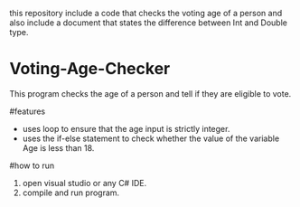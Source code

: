 this repository include a code that checks the voting age of a person and also include a document that states the difference between Int and Double type.
# Voting-Age-Checker
This program checks the age of a person and tell if they are eligible to vote.

#features
- uses loop to ensure that the  age input is strictly integer.
- uses the if-else statement to check whether the value of the variable Age is less than 18.

#how to run
1. open visual studio or any C# IDE.
2. compile and run program.

   
